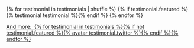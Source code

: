 {% for testimonial in testimonials | shuffle %}
{% if testimonial.featured %}{% testimonial testimonial %}{% endif %}
{% endfor %}

<a href="/docs/testimonials/" class="naked testimonials-more">And more: &#160;{% for testimonial in testimonials %}{% if not testimonial.featured %}{% avatar testimonial.twitter %}{% endif %}{% endfor %}</a>